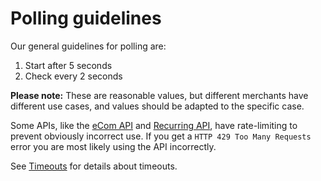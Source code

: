 <!-- START_METADATA
---
title: Polling guidelines
hide_table_of_contents: true
pagination_next: null
pagination_prev: null
---
END_METADATA -->

# Polling guidelines

Our general guidelines for polling are:

1. Start after 5 seconds
2. Check every 2 seconds

**Please note:** These are reasonable values, but different merchants have
different use cases, and values should be adapted to the specific case.

Some APIs, like the
[eCom API](https://vippsas.github.io/vipps-developer-docs/docs/APIs/ecom-api/vipps-ecom-api#rate-limiting)
and
[Recurring API](https://vippsas.github.io/vipps-developer-docs/docs/APIs/recurring-api/vipps-recurring-api#rate-limiting),
have rate-limiting to prevent obviously incorrect use.
If you get a `HTTP 429 Too Many Requests` error you are most likely using the API
incorrectly.

See [Timeouts](./timeouts.md) for details about timeouts.
